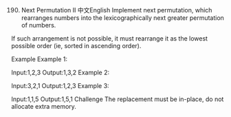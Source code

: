 190. Next Permutation II
中文English
Implement next permutation, which rearranges numbers into the lexicographically next greater permutation of numbers.

If such arrangement is not possible, it must rearrange it as the lowest possible order (ie, sorted in ascending order).

Example
Example 1:

Input:1,2,3
Output:1,3,2
Example 2:

Input:3,2,1
Output:1,2,3
Example 3:

Input:1,1,5
Output:1,5,1
Challenge
The replacement must be in-place, do not allocate extra memory.

